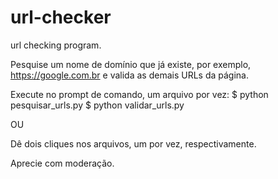 # url-checker
url checking program.

Pesquise um nome de domínio que já existe, por exemplo, https://google.com.br e valida as demais URLs da página.

Execute no prompt de comando, um arquivo por vez:
$ python pesquisar_urls.py
$ python validar_urls.py

OU

Dê dois cliques nos arquivos, um por vez, respectivamente.

Aprecie com moderação.
